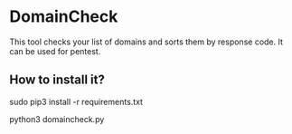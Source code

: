 # DomainCheck
This tool checks your list of domains and sorts them by response code. 
It can be used for pentest.

## How to install it?
sudo pip3 install -r requirements.txt

python3 domaincheck.py
